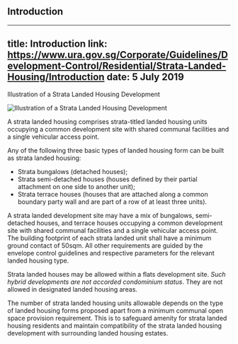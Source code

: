 
## Introduction
---
title: Introduction
link: https://www.ura.gov.sg/Corporate/Guidelines/Development-Control/Residential/Strata-Landed-Housing/Introduction
date: 5 July 2019
---

Illustration of a Strata Landed Housing Development

![Illustration of a Strata Landed Housing Development](https://www.ura.gov.sg/-/media/Corporate/Guidelines/Development-control/Landed-Housing/SL00_Strata_Landed_Typology.jpg?h=100%25&w=100%25)

A strata landed housing comprises strata-titled landed housing units occupying a common development site with shared communal facilities and a single vehicular access point.

Any of the following three basic types of landed housing form can be built as strata landed housing:

- Strata bungalows (detached houses);
- Strata semi-detached houses (houses defined by their partial attachment on one side to another unit);
- Strata terrace houses (houses that are attached along a common boundary party wall and are part of a row of at least three units).

A strata landed development site may have a mix of bungalows, semi-detached houses, and terrace houses occupying a common development site with shared communal facilities and a single vehicular access point. The building footprint of each strata landed unit shall have a minimum ground contact of 50sqm. All other requirements are guided by the envelope control guidelines and respective parameters for the relevant landed housing type.

Strata landed houses may be allowed within a flats development site. *Such hybrid developments are not accorded condominium status*. They are not allowed in designated landed housing areas.

The number of strata landed housing units allowable depends on the type of landed housing forms proposed apart from a minimum communal open space provision requirement. This is to safeguard amenity for strata landed housing residents and maintain compatibility of the strata landed housing development with surrounding landed housing estates.

